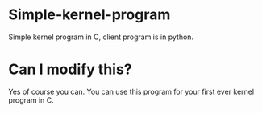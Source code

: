 # Simple-kernel-program
Simple kernel program in C, client program is in python.

# Can I modify this?
Yes of course you can. You can use this program for your first ever kernel program in C.
